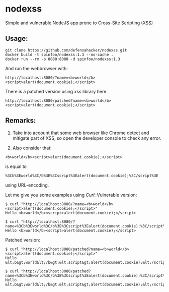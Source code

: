 # nodexss
Simple and vulnerable NodeJS app prone to Cross-Site Scripting (XSS)

## Usage:

```
git clone https://github.com/defensahacker/nodexss.git
docker build -t spinfoo/nodexss:1.3 --no-cache .
docker run --rm -p 8080:8080 -d spinfoo/nodexss:1.3
```

And run the webbrowser with:
```
http://localhost:8080/?name=<b>world</b><script>alert(document.cookie);</script>
```

There is a patched version using xss library here:
```
http://localhost:8080/patched?name=<b>world</b><script>alert(document.cookie);</script>
```

## Remarks:

1) Take into account that some web browser like Chrome detect and mitigate part of XSS, so open the developer console to check any error.

2) Also consider that:
```
<b>world</b><script>alert(document.cookie);</script>
```
is equal to
```
%3Cb%3Eworld%3C/b%3E%3Cscript%3Ealert(document.cookie);%3C/script%3E
```
using URL-encoding.

Let me give you some examples using *Curl*:
Vulnerable version:
```
$ curl "http://localhost:8080/?name=<b>world</b><script>alert(document.cookie);</script>"
Hello <b>world</b><script>alert(document.cookie);</script>

$ curl "http://localhost:8080/?name=%3Cb%3Eworld%3C/b%3E%3Cscript%3Ealert(document.cookie);%3C/script%3E"
Hello <b>world</b><script>alert(document.cookie);</script>
```

Patched version:
```
$ curl "http://localhost:8080/patched?name=<b>world</b><script>alert(document.cookie);</script>"
Hello &lt;b&gt;world&lt;/b&gt;&lt;script&gt;alert(document.cookie);&lt;/script&gt;

$ curl "http://localhost:8080/patched?name=%3Cb%3Eworld%3C/b%3E%3Cscript%3Ealert(document.cookie);%3C/script%3E"
Hello &lt;b&gt;world&lt;/b&gt;&lt;script&gt;alert(document.cookie);&lt;/script&gt;
```
